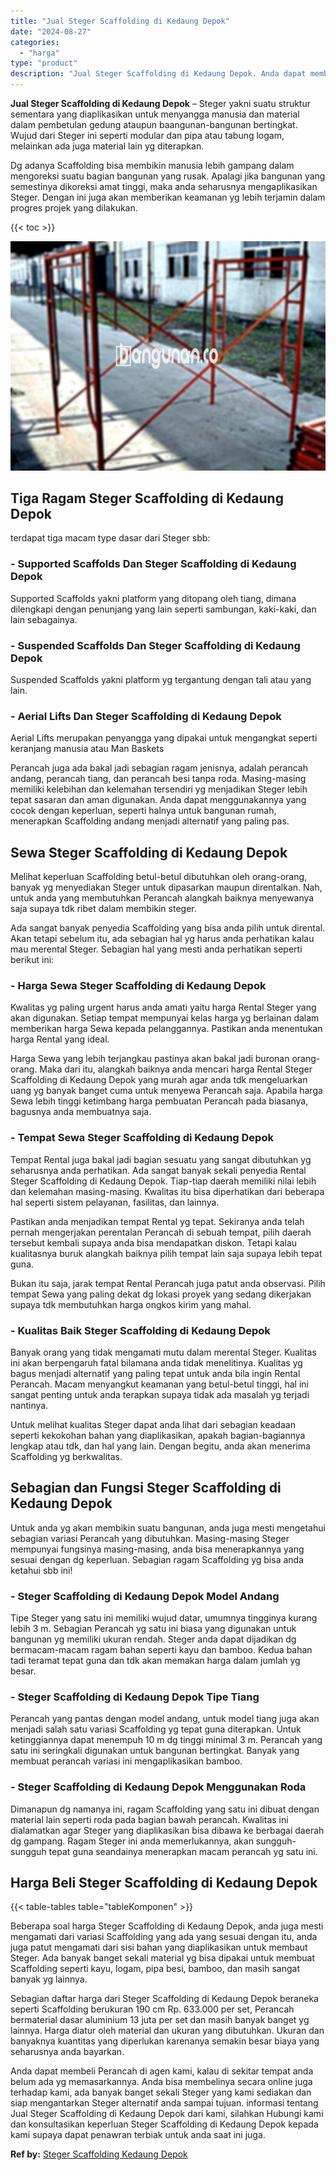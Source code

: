 ```yaml
---
title: "Jual Steger Scaffolding di Kedaung Depok"
date: "2024-08-27"
categories: 
  - "harga"
type: "product"
description: "Jual Steger Scaffolding di Kedaung Depok. Anda dapat membeli Perancah di agen kami, kalau di sekitar tempat anda belum ada yg memasarkannya. Anda bisa membel..."
---
```


**Jual Steger Scaffolding di Kedaung Depok** – Steger yakni suatu struktur sementara yang diaplikasikan untuk menyangga manusia dan material dalam pembetulan gedung ataupun baangunan-bangunan bertingkat. Wujud dari Steger ini seperti modular dan pipa atau tabung logam, melainkan ada juga material lain yg diterapkan.

Dg adanya Scaffolding bisa membikin manusia lebih gampang dalam mengoreksi suatu bagian bangunan yang rusak. Apalagi jika bangunan yang semestinya dikoreksi amat tinggi, maka anda seharusnya mengaplikasikan Steger. Dengan ini juga akan memberikan keamanan yg lebih terjamin dalam progres projek yang dilakukan.

{{< toc >}}

![Jual Steger Scaffolding di Kedaung Depok](/images/sewa-scaffolding-steger-29.png)

## Tiga Ragam Steger Scaffolding di Kedaung Depok

terdapat tiga macam type dasar dari Steger sbb:

### \- Supported Scaffolds Dan Steger Scaffolding di Kedaung Depok

Supported Scaffolds yakni platform yang ditopang oleh tiang, dimana dilengkapi dengan penunjang yang lain seperti sambungan, kaki-kaki, dan lain sebagainya.

### \- Suspended Scaffolds Dan Steger Scaffolding di Kedaung Depok

Suspended Scaffolds yakni platform yg tergantung dengan tali atau yang lain.

### \- Aerial Lifts Dan Steger Scaffolding di Kedaung Depok

Aerial Lifts merupakan penyangga yang dipakai untuk mengangkat seperti keranjang manusia atau Man Baskets

Perancah juga ada bakal jadi sebagian ragam jenisnya, adalah perancah andang, perancah tiang, dan perancah besi tanpa roda. Masing-masing memiliki kelebihan dan kelemahan tersendiri yg menjadikan Steger lebih tepat sasaran dan aman digunakan. Anda dapat menggunakannya yang cocok dengan keperluan, seperti halnya untuk bangunan rumah, menerapkan Scaffolding andang menjadi alternatif yang paling pas.

## Sewa Steger Scaffolding di Kedaung Depok

Melihat keperluan Scaffolding betul-betul dibutuhkan oleh orang-orang, banyak yg menyediakan Steger untuk dipasarkan maupun direntalkan. Nah, untuk anda yang membutuhkan Perancah alangkah baiknya menyewanya saja supaya tdk ribet dalam membikin steger.

Ada sangat banyak penyedia Scaffolding yang bisa anda pilih untuk dirental. Akan tetapi sebelum itu, ada sebagian hal yg harus anda perhatikan kalau mau merental Steger. Sebagian hal yang mesti anda perhatikan seperti berikut ini:

### \- Harga Sewa Steger Scaffolding di Kedaung Depok

Kwalitas yg paling urgent harus anda amati yaitu harga Rental Steger yang akan digunakan. Setiap tempat mempunyai kelas harga yg berlainan dalam memberikan harga Sewa kepada pelanggannya. Pastikan anda menentukan harga Rental yang ideal.

Harga Sewa yang lebih terjangkau pastinya akan bakal jadi buronan orang-orang. Maka dari itu, alangkah baiknya anda mencari harga Rental Steger Scaffolding di Kedaung Depok yang murah agar anda tdk mengeluarkan uang yg banyak banget cuma untuk menyewa Perancah saja. Apabila harga Sewa lebih tinggi ketimbang harga pembuatan Perancah pada biasanya, bagusnya anda membuatnya saja.

### \- Tempat Sewa Steger Scaffolding di Kedaung Depok

Tempat Rental juga bakal jadi bagian sesuatu yang sangat dibutuhkan yg seharusnya anda perhatikan. Ada sangat banyak sekali penyedia Rental Steger Scaffolding di Kedaung Depok. Tiap-tiap daerah memiliki nilai lebih dan kelemahan masing-masing. Kwalitas itu bisa diperhatikan dari beberapa hal seperti sistem pelayanan, fasilitas, dan lainnya.

Pastikan anda menjadikan tempat Rental yg tepat. Sekiranya anda telah pernah mengerjakan perentalan Perancah di sebuah tempat, pilih daerah tersebut kembali supaya anda bisa mendapatkan diskon. Tetapi kalau kualitasnya buruk alangkah baiknya pilih tempat lain saja supaya lebih tepat guna.

Bukan itu saja, jarak tempat Rental Perancah juga patut anda observasi. Pilih tempat Sewa yang paling dekat dg lokasi proyek yang sedang dikerjakan supaya tdk membutuhkan harga ongkos kirim yang mahal.

### \- Kualitas Baik Steger Scaffolding di Kedaung Depok

Banyak orang yang tidak mengamati mutu dalam merental Steger. Kualitas ini akan berpengaruh fatal bilamana anda tidak menelitinya. Kualitas yg bagus menjadi alternatif yang paling tepat untuk anda bila ingin Rental Perancah. Macam menyangkut keamanan yang betul-betul tinggi, hal ini sangat penting untuk anda terapkan supaya tidak ada masalah yg terjadi nantinya.

Untuk melihat kualitas Steger dapat anda lihat dari sebagian keadaan seperti kekokohan bahan yang diaplikasikan, apakah bagian-bagiannya lengkap atau tdk, dan hal yang lain. Dengan begitu, anda akan menerima Scaffolding yg berkwalitas.

## Sebagian dan Fungsi Steger Scaffolding di Kedaung Depok

Untuk anda yg akan membikin suatu bangunan, anda juga mesti mengetahui sebagian variasi Perancah yang dibutuhkan. Masing-masing Steger mempunyai fungsinya masing-masing, anda bisa menerapkannya yang sesuai dengan dg keperluan. Sebagian ragam Scaffolding yg bisa anda ketahui sbb ini!

### \- Steger Scaffolding di Kedaung Depok Model Andang

Tipe Steger yang satu ini memiliki wujud datar, umumnya tingginya kurang lebih 3 m. Sebagian Perancah yg satu ini biasa yang digunakan untuk bangunan yg memiliki ukuran rendah. Steger anda dapat dijadikan dg bermacam-macam ragam bahan seperti kayu dan bamboo. Kedua bahan tadi teramat tepat guna dan tdk akan memakan harga dalam jumlah yg besar.

### \- Steger Scaffolding di Kedaung Depok Tipe Tiang

Perancah yang pantas dengan model andang, untuk model tiang juga akan menjadi salah satu variasi Scaffolding yg tepat guna diterapkan. Untuk ketinggiannya dapat menempuh 10 m dg tinggi minimal 3 m. Perancah yang satu ini seringkali digunakan untuk bangunan bertingkat. Banyak yang membuat perancah variasi ini mengaplikasikan bamboo.

### \- Steger Scaffolding di Kedaung Depok Menggunakan Roda

Dimanapun dg namanya ini, ragam Scaffolding yang satu ini dibuat dengan material lain seperti roda pada bagian bawah perancah. Kwalitas ini dialamatkan agar Steger yang diaplikasikan bisa dibawa ke berbagai daerah dg gampang. Ragam Steger ini anda memerlukannya, akan sungguh-sungguh tepat guna seandainya menerapkan macam perancah yg satu ini.

## Harga Beli Steger Scaffolding di Kedaung Depok

{{< table-tables table="tableKomponen" >}}

Beberapa soal harga Steger Scaffolding di Kedaung Depok, anda juga mesti mengamati dari variasi Scaffolding yang ada yang sesuai dengan itu, anda juga patut mengamati dari sisi bahan yang diaplikasikan untuk membaut Steger. Ada banyak banget sekali material yg bisa dipakai untuk membuat Scaffolding seperti kayu, logam, pipa besi, bamboo, dan masih sangat banyak yg lainnya.

Sebagian daftar harga dari Steger Scaffolding di Kedaung Depok beraneka seperti Scaffolding berukuran 190 cm Rp. 633.000 per set, Perancah bermaterial dasar aluminium 13 juta per set dan masih banyak banget yg lainnya. Harga diatur oleh material dan ukuran yang dibutuhkan. Ukuran dan banyaknya kuantitas yang diperlukan karenanya semakin besar biaya yang seharusnya anda bayarkan.

Anda dapat membeli Perancah di agen kami, kalau di sekitar tempat anda belum ada yg memasarkannya. Anda bisa membelinya secara online juga terhadap kami, ada banyak banget sekali Steger yang kami sediakan dan siap mengantarkan Steger alternatif anda sampai tujuan. informasi tentang Jual Steger Scaffolding di Kedaung Depok dari kami, silahkan Hubungi kami dan konsultasikan keperluan Steger Scaffolding di Kedaung Depok kepada kami supaya dapat penawran terbiak untuk anda saat ini juga.

**Ref by:** [Steger Scaffolding Kedaung Depok](https://id.wikipedia.org/wiki/Steger)
